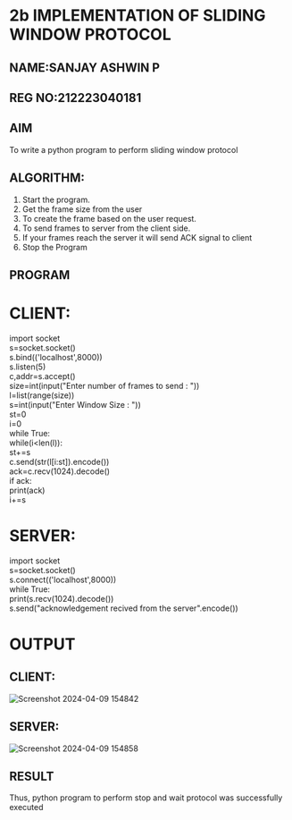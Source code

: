 # 2b IMPLEMENTATION OF SLIDING WINDOW PROTOCOL
## NAME:SANJAY ASHWIN P
## REG NO:212223040181
## AIM
To write a python program to perform sliding window protocol
## ALGORITHM:
1. Start the program.
2. Get the frame size from the user
3. To create the frame based on the user request.
4. To send frames to server from the client side.
5. If your frames reach the server it will send ACK signal to client
6. Stop the Program
## PROGRAM
# CLIENT:  
import socket   
s=socket.socket()   
s.bind(('localhost',8000))       
s.listen(5)       
c,addr=s.accept()      
size=int(input("Enter number of frames to send : "))   
l=list(range(size))     
s=int(input("Enter Window Size : "))    
st=0    
i=0    
while True:    
while(i<len(l)):    
st+=s    
c.send(str(l[i:st]).encode())    
ack=c.recv(1024).decode()   
if ack:    
print(ack)   
i+=s   

# SERVER:
import socket   
s=socket.socket()  
s.connect(('localhost',8000))   
while True:   
print(s.recv(1024).decode())   
s.send("acknowledgement recived from the server".encode())   

# OUTPUT
## CLIENT:
![Screenshot 2024-04-09 154842](https://github.com/sanjayashwinP/ChatStudy/assets/147473265/b73eca34-899e-4dfb-8564-01c65d34bbd6)
## SERVER:
![Screenshot 2024-04-09 154858](https://github.com/sanjayashwinP/ChatStudy/assets/147473265/b3c6382e-260f-4814-b2aa-d771a5fbf73a)

## RESULT
Thus, python program to perform stop and wait protocol was successfully executed

